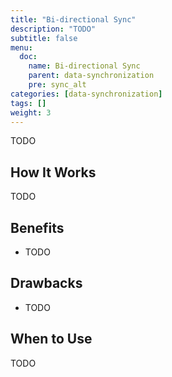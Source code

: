 ```yaml
---
title: "Bi-directional Sync"
description: "TODO"
subtitle: false
menu:
  doc:
    name: Bi-directional Sync
    parent: data-synchronization
    pre: sync_alt
categories: [data-synchronization]
tags: []
weight: 3
---
```


TODO

## How It Works

TODO

## Benefits

- TODO

## Drawbacks

- TODO

## When to Use

TODO
